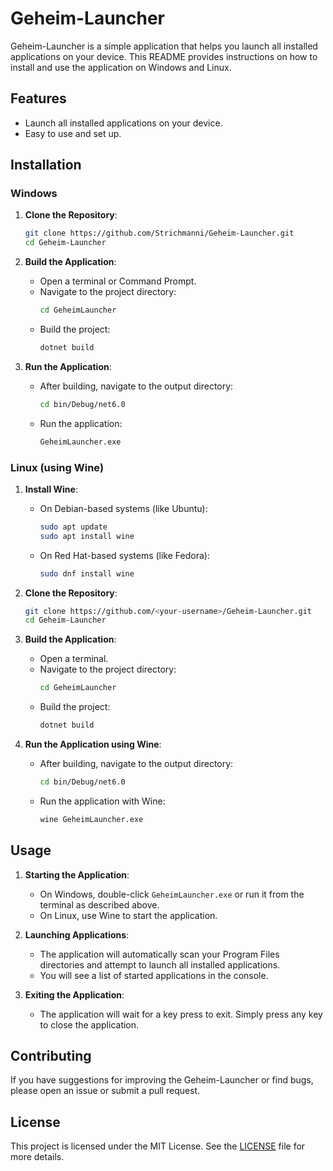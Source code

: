 # Geheim-Launcher

Geheim-Launcher is a simple application that helps you launch all installed applications on your device. This README provides instructions on how to install and use the application on Windows and Linux.

## Features

- Launch all installed applications on your device.
- Easy to use and set up.

## Installation

### Windows

1. **Clone the Repository**:
    ```sh
    git clone https://github.com/Strichmanni/Geheim-Launcher.git
    cd Geheim-Launcher
    ```

2. **Build the Application**:
    - Open a terminal or Command Prompt.
    - Navigate to the project directory:
        ```sh
        cd GeheimLauncher
        ```
    - Build the project:
        ```sh
        dotnet build
        ```

3. **Run the Application**:
    - After building, navigate to the output directory:
        ```sh
        cd bin/Debug/net6.0
        ```
    - Run the application:
        ```sh
        GeheimLauncher.exe
        ```

### Linux (using Wine)

1. **Install Wine**:
    - On Debian-based systems (like Ubuntu):
        ```sh
        sudo apt update
        sudo apt install wine
        ```
    - On Red Hat-based systems (like Fedora):
        ```sh
        sudo dnf install wine
        ```

2. **Clone the Repository**:
    ```sh
    git clone https://github.com/<your-username>/Geheim-Launcher.git
    cd Geheim-Launcher
    ```

3. **Build the Application**:
    - Open a terminal.
    - Navigate to the project directory:
        ```sh
        cd GeheimLauncher
        ```
    - Build the project:
        ```sh
        dotnet build
        ```

4. **Run the Application using Wine**:
    - After building, navigate to the output directory:
        ```sh
        cd bin/Debug/net6.0
        ```
    - Run the application with Wine:
        ```sh
        wine GeheimLauncher.exe
        ```

## Usage

1. **Starting the Application**:
    - On Windows, double-click `GeheimLauncher.exe` or run it from the terminal as described above.
    - On Linux, use Wine to start the application.

2. **Launching Applications**:
    - The application will automatically scan your Program Files directories and attempt to launch all installed applications.
    - You will see a list of started applications in the console.

3. **Exiting the Application**:
    - The application will wait for a key press to exit. Simply press any key to close the application.

## Contributing

If you have suggestions for improving the Geheim-Launcher or find bugs, please open an issue or submit a pull request.

## License

This project is licensed under the MIT License. See the [LICENSE](LICENSE) file for more details.
